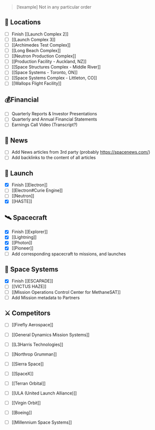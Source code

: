 >[!example] Not in any particular order
## 📍 Locations

- [ ] Finish [[Launch Complex 2]]
- [ ] [[Launch Complex 3]]
- [ ] [[Archimedes Test Complex]]
- [ ] [[Long Beach Complex]]
- [ ] [[Neutron Production Complex]]
- [ ] [[Production Facility - Auckland, NZ]]
- [ ] [[Space Structures Complex - Middle River]]
- [ ] [[Space Systems - Toronto, ON]]
- [ ] [[Space Systems Complex - Littleton, CO]]
- [ ] [[Wallops Flight Facility]]

## 💰Financial
- [ ] Quarterly Reports & Investor Presentations
- [ ] Quarterly and Annual Financial Statements
- [ ] Earnings Call Video (Transcript?)
## 📰 News

- [ ] Add News articles from 3rd party (probably https://spacenews.com/) 
- [ ] Add backlinks to the content of all articles

## 🚀 Launch

- [x] Finish [[Electron]]
- [ ] [[Electron#Curie Engine]]
- [ ] [[Neutron]]
- [x] [[HASTE]]

## 🛰️ Spacecraft

- [x] Finish [[Explorer]]
- [x] [[Lightning]]
- [x] [[Photon]]
- [x] [[Pioneer]]
- [ ] Add corresponding spacecraft to missions, and launches

## 📡 Space Systems

- [x] Finish [[ESCAPADE]]
- [ ] [[VICTUS HAZE]]
- [ ] [[Mission Operations Control Center for MethaneSAT]]
- [ ] Add Mission metadata to Partners

## ⚔️ Competitors

- [ ] [[Firefly Aerospace]]
- [ ] [[General Dynamics Mission Systems]]
- [ ] [[L3Harris Technologies]]
- [ ] [[Northrop Grumman]]
- [ ] [[Sierra Space]]
- [ ] [[SpaceX]]
- [ ] [[Terran Orbital]]
- [ ] [[ULA (United Launch Alliance)]]
- [ ] [[Virgin Orbit]]
- [ ] [[Boeing]]
- [ ] [[Millennium Space Systems]]


